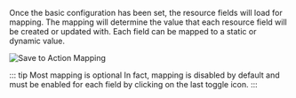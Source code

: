 Once the basic configuration has been set, the resource fields will load for mapping. The mapping will determine the value that each resource field will be created or updated with. Each field can be mapped to a static or dynamic value.

![Save to Action Mapping](./assets/data-mapping.webp)

::: tip Most mapping is optional
In fact, mapping is disabled by default and must be enabled for each field by clicking on the last toggle  icon.
:::
